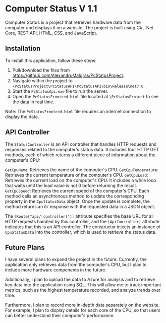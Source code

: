 # Computer Status V 1.1

Computer Status is a project that retrieves hardware data from the computer and displays it on a website. The project is built using C#, .Net Core, REST API, HTML, CSS, and JavaScript. 

## Installation

To install this application, follow these steps:

1. Pull/download the files from https://github.com/AlexandruMalgras/PcStatusProject.
2. Navigate within the project to `\PcStatusProject\PcStatusAPI\PcStatusAPI\bin\Release\net7.0`.
3. Start the `PcStatusApi.exe` file to run the server.
4. Open the `PcStatusFrontend.html` file located at `\PcStatusProject` to see the data in real time.

Note: The `PcStatusFrontend.html` file requires an internet connection to display the data.

## API Controller

The `StatusController` is an API controller that handles HTTP requests and responses related to the computer's status data. It includes four HTTP GET methods, each of which returns a different piece of information about the computer's CPU:

`GetCpuName`: Retrieves the name of the computer's CPU.
`GetCpuTemperature`: Retrieves the current temperature of the computer's CPU.
`GetCpuLoad`: Retrieves the current load on the computer's CPU. It includes a while loop that waits until the load value is not 0 before returning the result.
`GetCpuSpeed`: Retrieves the current speed of the computer's CPU.
Each method calls an asynchronous method to update the corresponding property in the `CpuStatusData` object. Once the update is complete, the method returns an `Ok` response with the requested data in a JSON object.

The `[Route("api/[controller]")]` attribute specifies the base URL for all HTTP requests handled by this controller, and the `[ApiController]` attribute indicates that this is an API controller. The constructor injects an instance of `CpuStatusData` into the controller, which is used to retrieve the status data.

## Future Plans
I have several plans to expand the project in the future. Currently, the application only retrieves data from the computer's CPU, but I plan to include more hardware components in the future.

Additionally, I plan to upload the data to Azure for analysis and to retrieve key data into the application using SQL. This will allow me to track important metrics, such as the highest temperature recorded, and analyze trends over time.

Furthermore, I plan to record more in-depth data separately on the website. For example, I plan to display details for each core of the CPU, so that users can better understand their computer's performance.